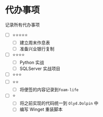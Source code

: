 # 代办事项

记录所有代办事项

- [ ] ⭐⭐⭐⭐⭐
  - [ ] 建立周末作息表
  - [ ] 准备兴业银行复制
- [ ] ⭐⭐⭐⭐
  - [ ] Python 实战
  - [ ] SQLServer 实战项目
- [ ] ⭐⭐⭐
- [ ] ⭐⭐
  - [ ] 将便签的内容记录到`foam-life`
- [ ] ⭐
  - [ ] 将之前实现的代码统一到 `Olyd.Dolpin` 中
  - [ ] 编写 Winget 重装脚本
